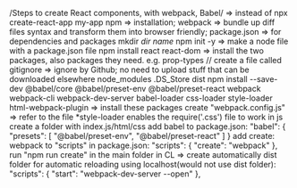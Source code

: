 /Steps to create React components, with webpack, Babel/ => instead of npx create-react-app my-app
 npm => installation; webpack => bundle up diff files syntax and transform them into browser friendly; package.json => for dependencies and packages
mkdir *dir name*
npm init -y => make a node file with a package.json file
npm install react react-dom => install the two packages, also packages they need. e.g. prop-types
// create a file called gitignore => ignore by Github; no need to upload stuff that can be downloaded elsewhere
  node_modules .DS_Store dist
npm install --save-dev @babel/core @babel/preset-env @babel/preset-react webpack webpack-cli webpack-dev-server babel-loader css-loader style-loader html-webpack-plugin
  => install these packages
create "webpack.config.js" => refer to the file *style-loader enables the require('.css') file to work in js
create a folder with index.js/html/css
add babel to package.json:
  "babel": {
    "presets": [
      "@babel/preset-env",
      "@babel/preset-react"
    ]
  }
add create: webpack to "scripts" in package.json:
  "scripts": {
    "create": "webpack"
  },
run "npm run create" in the main folder in CL => create automatically dist folder
for automatic reloading using localhost(would not use dist folder): 
     "scripts": {
    "start": "webpack-dev-server --open"
  },
